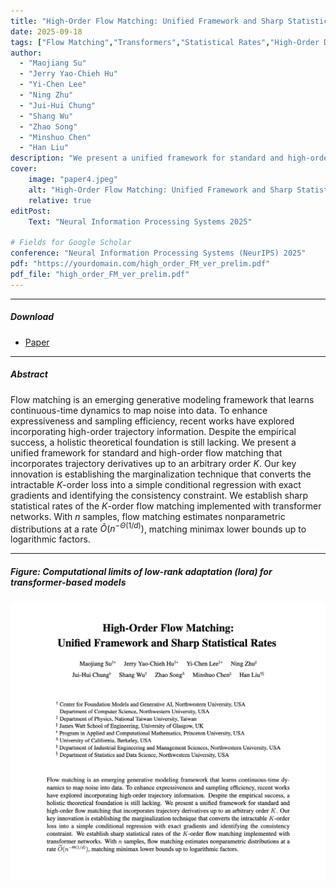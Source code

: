 ```yaml
---
title: "High-Order Flow Matching: Unified Framework and Sharp Statistical Rates" 
date: 2025-09-18
tags: ["Flow Matching","Transformers","Statistical Rates","High-Order Dynamics"]
author: 
  - "Maojiang Su"
  - "Jerry Yao-Chieh Hu"
  - "Yi-Chen Lee"
  - "Ning Zhu"
  - "Jui-Hui Chung"
  - "Shang Wu"
  - "Zhao Song"
  - "Minshuo Chen"
  - "Han Liu"
description: "We present a unified framework for standard and high-order flow matching that incorporates trajectory derivatives up to an arbitrary order $K$. Our key innovation is establishing the marginalization technique that converts the intractable $K$-order loss into a simple conditional regression with exact gradients and identifying the consistency constraint. We establish sharp statistical rates of the $K$-order flow matching implemented with transformer networks."
cover:
    image: "paper4.jpeg"
    alt: "High-Order Flow Matching: Unified Framework and Sharp Statistical Rates"
    relative: true
editPost:
    Text: "Neural Information Processing Systems 2025"

# Fields for Google Scholar
conference: "Neural Information Processing Systems (NeurIPS) 2025"
pdf: "https://yourdomain.com/high_order_FM_ver_prelim.pdf"
pdf_file: "high_order_FM_ver_prelim.pdf"
---
```


---

##### Download

+ [Paper](high_order_FM_ver_prelim.pdf)

---

##### Abstract

Flow matching is an emerging generative modeling framework that learns continuous-time dynamics to map noise into data. To enhance expressiveness and sampling efficiency, recent works have explored incorporating high-order trajectory information. Despite the empirical success, a holistic theoretical foundation is still lacking. We present a unified framework for standard and high-order flow matching that incorporates trajectory derivatives up to an arbitrary order $K$. Our key innovation is establishing the marginalization technique that converts the intractable $K$-order loss into a simple conditional regression with exact gradients and identifying the consistency constraint. We establish sharp statistical rates of the $K$-order flow matching implemented with transformer networks. With $n$ samples, flow matching estimates nonparametric distributions at a rate $\tilde{O}(n^{-\Theta(1/d)})$, matching minimax lower bounds up to logarithmic factors.

---


##### Figure: Computational limits of low-rank adaptation (lora) for transformer-based models

![](paper4.jpeg)
